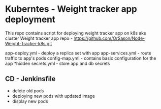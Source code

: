 # Kuberntes - Weight tracker app deployment

 This repo contains script for deploying weight tracker app on k8s aks cluster 
 Weight tracker app repo - https://github.com/OrSason/Node-Weight-Tracker-k8s.git
 
 
 
 app-deploy.yml - deploy a replica set with app
 app-services.yml - route traffic to app's pods
 config-map.yml - contains basic configuration for the app
 *hidden secrets.yml  - store app and db secrets
 

## CD - Jenkinsfile
 - delete old pods
 - deploying new pods with updated image
 - display new pods


